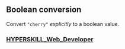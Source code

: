 ## Boolean conversion

Convert `"cherry"` *explicitly* to a boolean value.

### [HYPERSKILL_Web_Developer](https://github.com/kakanew/HYPERSKILL_Web_Developer)

